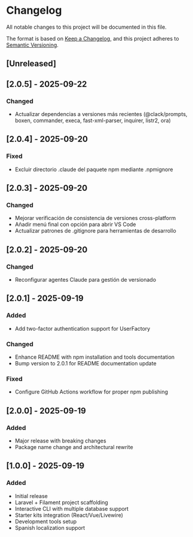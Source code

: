 # Changelog

All notable changes to this project will be documented in this file.

The format is based on [Keep a Changelog](https://keepachangelog.com/en/1.0.0/),
and this project adheres to [Semantic Versioning](https://semver.org/spec/v2.0.0.html).

## [Unreleased]

## [2.0.5] - 2025-09-22

### Changed
- Actualizar dependencias a versiones más recientes (@clack/prompts, boxen, commander, execa, fast-xml-parser, inquirer, listr2, ora)

## [2.0.4] - 2025-09-20

### Fixed
- Excluir directorio .claude del paquete npm mediante .npmignore

## [2.0.3] - 2025-09-20

### Changed
- Mejorar verificación de consistencia de versiones cross-platform
- Añadir menú final con opción para abrir VS Code
- Actualizar patrones de .gitignore para herramientas de desarrollo

## [2.0.2] - 2025-09-20

### Changed
- Reconfigurar agentes Claude para gestión de versionado

## [2.0.1] - 2025-09-19

### Added
- Add two-factor authentication support for UserFactory

### Changed
- Enhance README with npm installation and tools documentation
- Bump version to 2.0.1 for README documentation update

### Fixed
- Configure GitHub Actions workflow for proper npm publishing

## [2.0.0] - 2025-09-19

### Added
- Major release with breaking changes
- Package name change and architectural rewrite

## [1.0.0] - 2025-09-19

### Added
- Initial release
- Laravel + Filament project scaffolding
- Interactive CLI with multiple database support
- Starter kits integration (React/Vue/Livewire)
- Development tools setup
- Spanish localization support